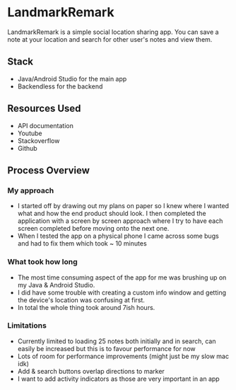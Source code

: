 # LandmarkRemark
LandmarkRemark is a simple social location sharing app. You can save a note at your location and search for other user's notes and view them.

## Stack
- Java/Android Studio for the main app
- Backendless for the backend

## Resources Used
- API documentation
- Youtube
- Stackoverflow
- Github

## Process Overview
### My approach
- I started off by drawing out my plans on paper so I knew where I wanted what and how the end product should look. I then completed the application with a screen by screen approach where I try to have each screen completed before moving onto the next one.
- When I tested the app on a physical phone I came across some bugs and had to fix them which took ~ 10 minutes

### What took how long
- The most time consuming aspect of the app for me was brushing up on my Java & Android Studio.
- I did have some trouble with creating a custom info window and getting the device's location was confusing at first.
- In total the whole thing took around 7ish hours.

### Limitations
- Currently limited to loading 25 notes both initially and in search, can easily be increased but this is to favour performance for now
- Lots of room for performance improvements (might just be my slow mac idk)
- Add & search buttons overlap directions to marker
- I want to add activity indicators as those are very important in an app